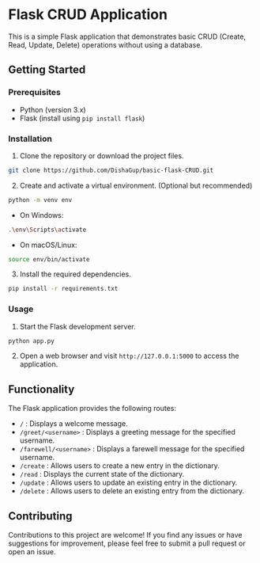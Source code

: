 # Flask CRUD Application

This is a simple Flask application that demonstrates basic CRUD (Create, Read, Update, Delete) operations without using a database.

## Getting Started

### Prerequisites

- Python (version 3.x)
- Flask (install using `pip install flask`)

### Installation

1. Clone the repository or download the project files.

```bash
git clone https://github.com/DishaGup/basic-flask-CRUD.git
```

2. Create and activate a virtual environment. (Optional but recommended)

```bash
python -m venv env
```

- On Windows:
```bash
.\env\Scripts\activate
```

- On macOS/Linux:
```bash
source env/bin/activate
```

3. Install the required dependencies.

```bash
pip install -r requirements.txt
```

### Usage

1. Start the Flask development server.

```bash
python app.py
```

2. Open a web browser and visit `http://127.0.0.1:5000` to access the application.

## Functionality

The Flask application provides the following routes:

- `/` : Displays a welcome message.
- `/greet/<username>` : Displays a greeting message for the specified username.
- `/farewell/<username>` : Displays a farewell message for the specified username.
- `/create` : Allows users to create a new entry in the dictionary.
- `/read` : Displays the current state of the dictionary.
- `/update` : Allows users to update an existing entry in the dictionary.
- `/delete` : Allows users to delete an existing entry from the dictionary.

## Contributing

Contributions to this project are welcome! If you find any issues or have suggestions for improvement, please feel free to submit a pull request or open an issue.

